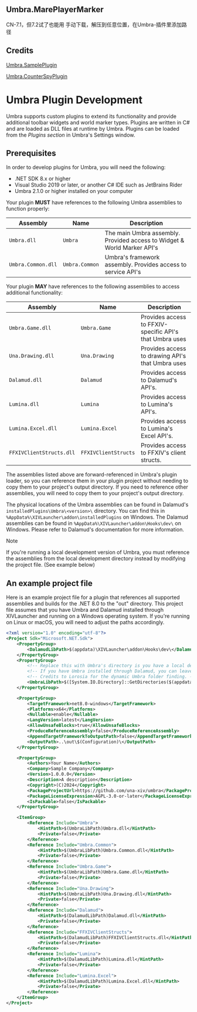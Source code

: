 ## Umbra.MarePlayerMarker

CN-7.1，但7.2试了也能用
手动下载，解压到任意位置，在Umbra-插件里添加路径

## Credits

[Umbra.SamplePlugin](https://github.com/una-xiv/Umbra.SamplePlugin)

[Umbra.CounterSpyPlugin](https://github.com/una-xiv/Umbra.CounterSpyPlugin)

# Umbra Plugin Development

Umbra supports custom plugins to extend its functionality and provide additional toolbar widgets and world marker types.
Plugins are written in C# and are loaded as DLL files at runtime by Umbra. Plugins can be loaded from the _Plugins
section_ in Umbra's Settings window.

## Prerequisites

In order to develop plugins for Umbra, you will need the following:

- .NET SDK 8.x or higher
- Visual Studio 2019 or later, or another C# IDE such as JetBrains Rider
- Umbra 2.1.0 or higher installed on your computer

Your plugin **MUST** have references to the following Umbra assemblies to function properly:

| Assembly           | Name           | Description                                                              |
|--------------------|----------------|--------------------------------------------------------------------------|
| `Umbra.dll`        | `Umbra`        | The main Umbra assembly.  Provided access to Widget & World Marker API's |
| `Umbra.Common.dll` | `Umbra.Common` | Umbra's framework assembly. Provides access to service API's             |

Your plugin **MAY** have references to the following assemblies to access additional functionality:

| Assembly                 | Name                 | Description                                             |
|--------------------------|----------------------|---------------------------------------------------------|
| `Umbra.Game.dll`         | `Umbra.Game`         | Provides access to FFXIV-specific API's that Umbra uses |
| `Una.Drawing.dll`        | `Una.Drawing`        | Provides access to drawing API's that Umbra uses        |
| `Dalamud.dll`            | `Dalamud`            | Provides access to Dalamud's API's.                     |
| `Lumina.dll`             | `Lumina`             | Provides access to Lumina's API's.                      |
| `Lumina.Excel.dll`       | `Lumina.Excel`       | Provides access to Lumina's Excel API's.                |
| `FFXIVClientStructs.dll` | `FFXIVClientStructs` | Provides access to FFXIV's client structs.              |

The assemblies listed above are forward-referenced in Umbra's plugin loader, so you can reference them in your plugin
project without needing to copy them to your project's output directory. If you need to reference other assemblies, you
will need to copy them to your project's output directory.

The physical locations of the Umbra assemblies can be found in Dalamud's `installedPlugins\Umbra\<version>\` directory.
You can find this in `%AppData%\XIVLauncher\addon\installedPlugins` on Windows. The Dalamud assemblies can be found in
`%AppData%\XIVLauncher\addon\Hooks\dev\` on Windows. Please refer to Dalamud's documentation for more information.

> [!NOTE]
> If you're running a local development version of Umbra, you must reference the assemblies from the local development
> directory instead by modifying the project file. (See example below)

## An example project file

Here is an example project file for a plugin that references all supported assemblies and builds for the .NET 8.0
to the "out" directory. This project file assumes that you have Umbra and Dalamud installed through XIVLauncher and
running on a Windows operating system. If you're running on Linux or macOS, you will need to adjust the paths
accordingly.

```xml
<?xml version="1.0" encoding="utf-8"?>
<Project Sdk="Microsoft.NET.Sdk">
    <PropertyGroup>
        <DalamudLibPath>$(appdata)\XIVLauncher\addon\Hooks\dev\</DalamudLibPath>
    </PropertyGroup>
    <PropertyGroup>
        <!-- Replace this with Umbra's directory is you have a local dev version installed. Mind the trailing backlash. -->
        <!-- If you have Umbra installed through Dalamud, you can leave this as-is. -->
        <!-- Credits to Lorosia for the dynamic Umbra folder finding. -->
        <UmbraLibPath>$([System.IO.Directory]::GetDirectories($(appdata)\XIVLauncher\installedPlugins\Umbra\)[0])\</UmbraLibPath>
    </PropertyGroup>

    <PropertyGroup>
        <TargetFramework>net8.0-windows</TargetFramework>
        <Platforms>x64</Platforms>
        <Nullable>enable</Nullable>
        <LangVersion>latest</LangVersion>
        <AllowUnsafeBlocks>true</AllowUnsafeBlocks>
        <ProduceReferenceAssembly>false</ProduceReferenceAssembly>
        <AppendTargetFrameworkToOutputPath>false</AppendTargetFrameworkToOutputPath>
        <OutputPath>..\out\$(Configuration)\</OutputPath>
    </PropertyGroup>

    <PropertyGroup>
        <Authors>Your Name</Authors>
        <Company>Sample Company</Company>
        <Version>1.0.0.0</Version>
        <Description>A description</Description>
        <Copyright>(C)2024</Copyright>
        <PackageProjectUrl>https://github.com/una-xiv/umbra</PackageProjectUrl>
        <PackageLicenseExpression>AGPL-3.0-or-later</PackageLicenseExpression>
        <IsPackable>false</IsPackable>
    </PropertyGroup>

    <ItemGroup>
        <Reference Include="Umbra">
            <HintPath>$(UmbraLibPath)Umbra.dll</HintPath>
            <Private>false</Private>
        </Reference>
        <Reference Include="Umbra.Common">
            <HintPath>$(UmbraLibPath)Umbra.Common.dll</HintPath>
            <Private>false</Private>
        </Reference>
        <Reference Include="Umbra.Game">
            <HintPath>$(UmbraLibPath)Umbra.Game.dll</HintPath>
            <Private>false</Private>
        </Reference>
        <Reference Include="Una.Drawing">
            <HintPath>$(UmbraLibPath)Una.Drawing.dll</HintPath>
            <Private>false</Private>
        </Reference>
        <Reference Include="Dalamud">
            <HintPath>$(DalamudLibPath)Dalamud.dll</HintPath>
            <Private>false</Private>
        </Reference>
        <Reference Include="FFXIVClientStructs">
            <HintPath>$(DalamudLibPath)FFXIVClientStructs.dll</HintPath>
            <Private>false</Private>
        </Reference>
        <Reference Include="Lumina">
            <HintPath>$(DalamudLibPath)Lumina.dll</HintPath>
            <Private>false</Private>
        </Reference>
        <Reference Include="Lumina.Excel">
            <HintPath>$(DalamudLibPath)Lumina.Excel.dll</HintPath>
            <Private>false</Private>
        </Reference>
    </ItemGroup>
</Project>
```
